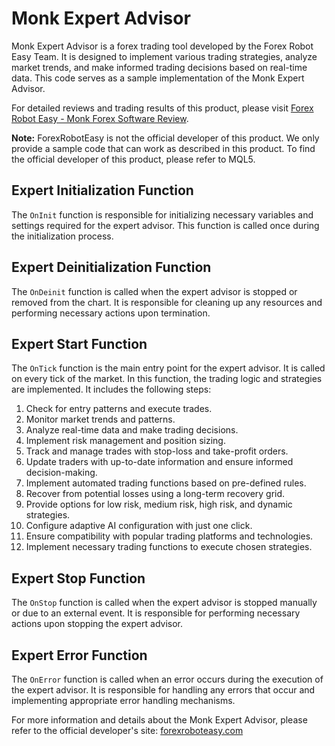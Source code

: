 # Monk Expert Advisor

Monk Expert Advisor is a forex trading tool developed by the Forex Robot Easy Team. It is designed to implement various trading strategies, analyze market trends, and make informed trading decisions based on real-time data. This code serves as a sample implementation of the Monk Expert Advisor.

For detailed reviews and trading results of this product, please visit [Forex Robot Easy - Monk Forex Software Review](https://forexroboteasy.com/forex-robot-review/monk-forex-software-review-a-stable-and-intelligent-long-term-strategy/). 

**Note:** ForexRobotEasy is not the official developer of this product. We only provide a sample code that can work as described in this product. To find the official developer of this product, please refer to MQL5.

## Expert Initialization Function

The `OnInit` function is responsible for initializing necessary variables and settings required for the expert advisor. This function is called once during the initialization process.

## Expert Deinitialization Function

The `OnDeinit` function is called when the expert advisor is stopped or removed from the chart. It is responsible for cleaning up any resources and performing necessary actions upon termination.

## Expert Start Function

The `OnTick` function is the main entry point for the expert advisor. It is called on every tick of the market. In this function, the trading logic and strategies are implemented. It includes the following steps:

1. Check for entry patterns and execute trades.
2. Monitor market trends and patterns.
3. Analyze real-time data and make trading decisions.
4. Implement risk management and position sizing.
5. Track and manage trades with stop-loss and take-profit orders.
6. Update traders with up-to-date information and ensure informed decision-making.
7. Implement automated trading functions based on pre-defined rules.
8. Recover from potential losses using a long-term recovery grid.
9. Provide options for low risk, medium risk, high risk, and dynamic strategies.
10. Configure adaptive AI configuration with just one click.
11. Ensure compatibility with popular trading platforms and technologies.
12. Implement necessary trading functions to execute chosen strategies.

## Expert Stop Function

The `OnStop` function is called when the expert advisor is stopped manually or due to an external event. It is responsible for performing necessary actions upon stopping the expert advisor.

## Expert Error Function

The `OnError` function is called when an error occurs during the execution of the expert advisor. It is responsible for handling any errors that occur and implementing appropriate error handling mechanisms.

For more information and details about the Monk Expert Advisor, please refer to the official developer's site: [forexroboteasy.com](https://forexroboteasy.com/)
